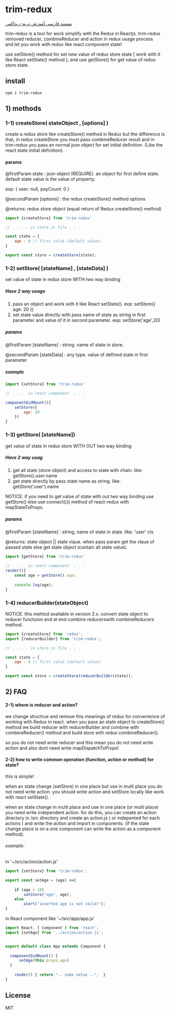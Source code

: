 # trim-redux
[مستند فارسی آموزش تریم-ریداکس](http://vrgl.ir/TQItJ)

trim-redux is a tool for work simplify with the Redux in Reactjs. 
trim-redux removed reducer, combineReducer and action in redux usage process  
and let you work with redux like react component state!

use setStore() method for set new value of redux store state 
[ work with it like React setState() method ], and use getStore() for get value of redux store state.

## install 
``npm i trim-redux ``

## 1) methods

### 1-1) createStore( stateObject , [options] )
create a redux store like createStore() method in Redux but the difference is that, 
in redux createStore you must pass combineReducer result and in trim-redux you pass an
normal json object for set initial definition.
(Like the react state initial definition).
 
#### params
 
@firstParam state : json object (REQUIRE). an object for first define state.
default state value is the value of property. 

exp: { user: null, payCount: 0 }

@secondParam [options] : the redux createStore() method options

@returns: redux store object (equal return of Redux createStore() method)

```js
import {createStore} from 'trim-redux'

// . . . . in store.js file . . .

const state = {
    age : 0 // first value (default value)
}

export const store = createStore(state); 

```





### 1-2) setStore( [stateName] , [stateData] )
set value of state in redux store WITH two way binding

##### Have 2 way usage

1) pass an object and work with it like React setState(). exp: setStore({ age: 20 })
2) set state value directly with pass name of state as string in first parameter
and value of it in second parameter. exp: setStore('age',20)

##### params

@firstParam [stateName] : string. name of state in store.

@secondParam [stateData] : any type. value of defined state in first parameter

##### example

```js
import {setStore} from 'trim-redux'

// . . .  in react component  . . .  

componentDidMount(){
    setStore({
        age: 20
    })
}
```






### 1-3) getStore( [stateName])
get value of state in redux store WITH OUT two way binding

##### Have 2 way usag
 
1) get all state (store object) and access to state with chain. like: getStore().user.name
2) get state directly by pass state name as string. like: getStore('user').name

NOTICE:
 if you need to get value of state with out two way binding use getStore()
 else use connect()() method of react-redux with mapStateToProps.
 
 ##### params
 
 @firstParam [stateName] : string, name of state in state. like: 'user'
cls

@returns: state object || state vlaue. when pass param get the vlaue of passed state else get state object (contain all state value). 

```js
import {getStore} from 'trim-redux'

// . . .  in react component  . . .  
render(){
    const age = getStore().age;
    
    console.log(age);
}
```

### 1-4) reducerBuilder(stateObject)
NOTICE: this mehtod available in version 2.x.
convert state object to reducer functuion and at end combine reducerswith combineReducers method.
```js
import {createStore} from 'redux';
import {reducerBuilder} from 'trim-redux';

// . . . . in store.js file . . .

const state = {
    age : 0 // first value (default value)
}

export const store = createStore(reducerBuilder(state)); 

```


## 2) FAQ

#### 2-1) where is reducer and action?

we change structrue and remove this meanings of redux for convenience of working with Redux in react.
when you pass an state object to createStore() method we build reducer with reducerBuilder and combine with
combineReducer() method and build store with redux combineReducer().

so you do not need write reducer and this mean you do not need write action and also dont need 
 write mapDispatchToProps!

#### 2-2) how to write common operation (function, action or method) for state?

 this is simple!
 
when an state change (setStore) in one place but use in multi place you do not need write 
 action. you should write action and setStore locally like work with react setState().

when an state change in multi place and use in one place (or multi place) you need write independent
action. for do this, you can create an action directory in /src directory and create an action.js ( or indepented for each actions ) and
write the action and import in components. (if the state change place is on a one component can write the action as a component method).

###### example:

in '~/src/action/action.js'
```js
import {setStore} from 'trim-redux';

export const setAge = (age) =>{
    
    if (age < 18)
        setStore("age", age);
    else
        alert("inserted age is not vaild!");
}

```

in React component like '~/src/app/app.js'
```js
import React, { Component } from 'react';
import {setAge} from '../action/action.js';


export default class App extends Component {
    
  componentDidMount() {
      setAge(this.props.age)
  }
    
    render() { return ".. some value ..";  }
}
```


## License

MIT
